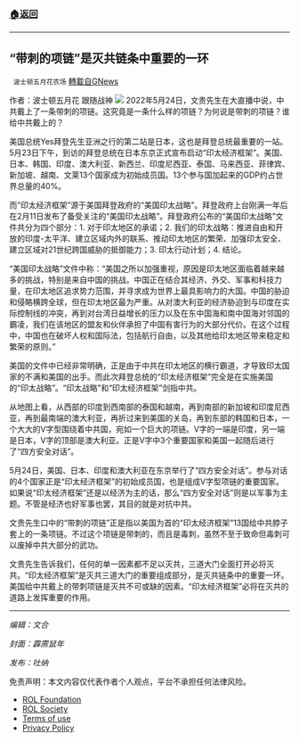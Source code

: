 ###  [:house:返回](README.md)
---


## “带刺的项链”是灭共链条中重要的一环
` 波士顿五月花农场` [轉載自GNews](https://gnews.org/zh-hans/2599375/)

作者：波士顿五月花 跟随战神
 ![](https://assets.gnews.org/wp-content/uploads/2022/05/20220525_1653491726.jpg) 
2022年5月24日，文贵先生在大直播中说，中共戴上了一条带刺的项链。这究竟是一条什么样的项链？为何说是带刺的项链？谁给中共戴上的？
 
美国总统Yes拜登先生亚洲之行的第二站是日本，这也是拜登总统最重要的一站。5月23日下午，到访的拜登总统在日本东京正式宣布启动“印太经济框架”。美国、日本、韩国、印度、澳大利亚、新西兰、印度尼西亚、泰国、马来西亚、菲律宾、新加坡、越南、文莱13个国家成为初始成员国。13个参与国加起来的GDP约占世界总量的40%。
 
而“印太经济框架”源于美国拜登政府的“美国印太战略”。拜登政府上台刚满一年后在2月11日发布了备受关注的“美国印太战略”。拜登政府公布的“美国印太战略”文件共分为四个部分：1. 对于印太地区的承诺；2. 我们的印太战略：推进自由和开放的印度-太平洋、建立区域内外的联系、推动印太地区的繁荣、加强印太安全、建立区域对21世纪跨国威胁的抵御能力；3. 印太行动计划；4. 结论。
 
“美国印太战略”文件中称：“美国之所以加强重视，原因是印太地区面临着越来越多的挑战，特别是来自中国的挑战。中国正在结合其经济、外交、军事和科技力量，在印太地区追求势力范围，并寻求成为世界上最具影响力的大国。中国的胁迫和侵略横跨全球，但在印太地区最为严重。从对澳大利亚的经济胁迫到与印度在实际控制线的冲突，再到对台湾日益增长的压力以及在东中国海和南中国海对邻国的霸凌，我们在该地区的盟友和伙伴承担了中国有害行为的大部分代价。在这个过程中，中国也在破坏人权和国际法，包括航行自由，以及其他给印太地区带来稳定和繁荣的原则。”
 
美国的文件中已经非常明确，正是由于中共在印太地区的横行霸道，才导致印太国家的不满和美国的出手。而此次拜登总统的“印太经济框架”完全是在实施美国的“印太战略”。“印太战略”和“印太经济框架”剑指中共。
 
从地图上看，从西部的印度到西南部的泰国和越南，再到南部的新加坡和印度尼西亚，再到最南端的澳大利亚，再折过来到美国的关岛，再到东部的韩国和日本，一个大大的V字型围绕着中共国，宛如一个巨大的项链。V字的一端是印度，另一端是日本，V字的顶部是澳大利亚。正是V字中3个重要国家和美国一起随后进行了“四方安全对话”。
 
5月24日，美国、日本、印度和澳大利亚在东京举行了“四方安全对话”。参与对话的4个国家正是“印太经济框架”的初始成员国，也是组成V字型项链的重要国家。如果说“印太经济框架”还是以经济为主的话，那么“四方安全对话”则是以军事为主题。不管是经济也好军事也罢，其目的就是对抗中共。
 
文贵先生口中的“带刺的项链”正是指以美国为首的“印太经济框架”13国给中共脖子套上的一条项链。不过这个项链是带刺的，而且是毒刺，虽然不至于致命但毒刺可以废掉中共大部分的武功。
 
文贵先生告诉我们，任何的单一因素都不足以灭共，三道大门全面打开必将灭共。“印太经济框架”是灭共三道大门的重要组成部分，是灭共链条中的重要一环。美国给中共戴上的带刺项链是灭共不可或缺的因素。“印太经济框架”必将在灭共的道路上发挥重要的作用。
 
* * *
 
*编辑：文合*
 
*封面：霹雳鼠年*
 
*发布：吐纳*

免责声明：本文内容仅代表作者个人观点，平台不承担任何法律风险。
  
- [ROL Foundation](https://rolfoundation.org/)
- [ROL Society](https://rolsociety.org/)
- [Terms of use](https://gnews.org/terms-of-use-3/)
- [Privacy Policy](https://gnews.org/privacy-policy/)
